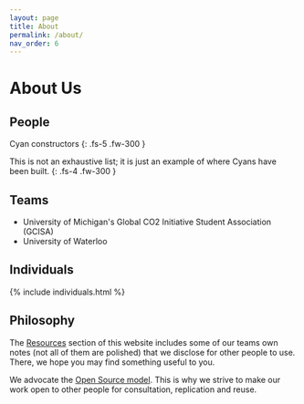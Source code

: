```yaml
---
layout: page
title: About
permalink: /about/
nav_order: 6
---
```


# About Us

## People

<p style="page-break-after:always;"></p>

Cyan constructors
{: .fs-5 .fw-300 }

This is not an exhaustive list; it is just an example of where Cyans have been built.
{: .fs-4 .fw-300 }

## Teams

- University of Michigan's Global CO2 Initiative Student Association (GCISA)
- University of Waterloo

## Individuals

{% include individuals.html %}

## Philosophy

The [Resources](/openair-cyan/resources) section of this website includes some of our teams own notes (not all of them are polished) that we disclose for other people to use.
There, we hope you may find something useful to you.

We advocate the [Open Source model](https://en.wikipedia.org/wiki/Open-source_model).
This is why we strive to make our work open to other people for consultation, replication and reuse.

